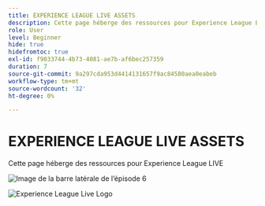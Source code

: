 ```yaml
---
title: EXPERIENCE LEAGUE LIVE ASSETS
description: Cette page héberge des ressources pour Experience League LIVE
role: User
level: Beginner
hide: true
hidefromtoc: true
exl-id: f9033744-4b73-4081-ae7b-af6bec257359
duration: 7
source-git-commit: 9a297cda953d4414131657f9ac84580aea0eabeb
workflow-type: tm+mt
source-wordcount: '32'
ht-degree: 0%

---
```


# EXPERIENCE LEAGUE LIVE ASSETS

Cette page héberge des ressources pour Experience League LIVE

![Image de la barre latérale de l’épisode 6](assets/exl-live-ep6-sidebar.jpg)

![Experience League Live Logo](assets/exl-live-logo.png)
